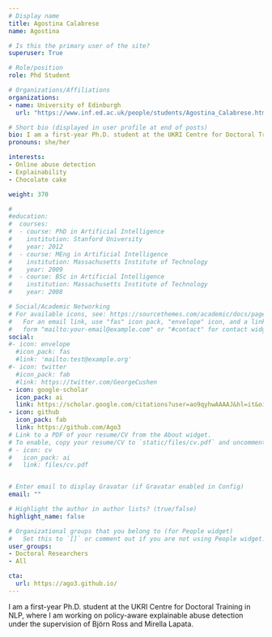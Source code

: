 ```yaml
---
# Display name
title: Agostina Calabrese
name: Agostina 

# Is this the primary user of the site?
superuser: True 

# Role/position
role: Phd Student

# Organizations/Affiliations
organizations:
- name: University of Edinburgh
  url: "https://www.inf.ed.ac.uk/people/students/Agostina_Calabrese.html"

# Short bio (displayed in user profile at end of posts)
bio: I am a first-year Ph.D. student at the UKRI Centre for Doctoral Training in NLP, where I am working on policy-aware explainable abuse detection under the supervision of Björn Ross and Mirella Lapata.		
pronouns: she/her

interests:
- Online abuse detection
- Explainability
- Chocolate cake 

weight: 370

#
#education:
#  courses:
#  - course: PhD in Artificial Intelligence
#    institution: Stanford University
#    year: 2012
#  - course: MEng in Artificial Intelligence
#    institution: Massachusetts Institute of Technology
#    year: 2009
#  - course: BSc in Artificial Intelligence
#    institution: Massachusetts Institute of Technology
#    year: 2008

# Social/Academic Networking
# For available icons, see: https://sourcethemes.com/academic/docs/page-builder/#icons
#   For an email link, use "fas" icon pack, "envelope" icon, and a link in the
#   form "mailto:your-email@example.com" or "#contact" for contact widget.
social:
#- icon: envelope
  #icon_pack: fas
  #link: 'mailto:test@example.org'
#- icon: twitter
  #icon_pack: fab
  #link: https://twitter.com/GeorgeCushen
- icon: google-scholar
  icon_pack: ai
  link: https://scholar.google.com/citations?user=ao9qyhwAAAAJ&hl=it&oi=ao
- icon: github
  icon_pack: fab
  link: https://github.com/Ago3
# Link to a PDF of your resume/CV from the About widget.
# To enable, copy your resume/CV to `static/files/cv.pdf` and uncomment the lines below.
# - icon: cv
#   icon_pack: ai
#   link: files/cv.pdf


# Enter email to display Gravatar (if Gravatar enabled in Config)
email: ""

# Highlight the author in author lists? (true/false)
highlight_name: false

# Organizational groups that you belong to (for People widget)
#   Set this to `[]` or comment out if you are not using People widget.
user_groups:
- Doctoral Researchers 
- All 

cta:
  url: https://ago3.github.io/
---
```


I am a first-year Ph.D. student at the UKRI Centre for Doctoral Training in NLP, where I am working on policy-aware explainable abuse detection under the supervision of Björn Ross and Mirella Lapata.		